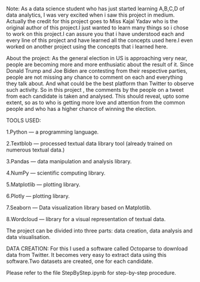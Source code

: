 Note: As a data science student who has just started learning A,B,C,D of data analytics, I was very excited when i saw this project in medium. Actually the credit for this project goes to Miss Kajal Yadav who is the original author of this project.I just wanted to learn many things so i chose to work on this project.I can assure you that i have understood each and every line of this project and have learned all the concepts used here.I even worked on another project using the concepts that i learned here.

About the project:
As the general election in US is approaching very near, people are becoming more and more enthusiatic about the result of it. Since Donald Trump and Joe Biden are contesting from their respective parties, people are not missing any chance to comment on each and everything they talk about. And what could be the best platform than Twitter to observe such activity. So in this project , the comments by the people on a tweet from each candidate is taken and analysed. This should reveal, upto some extent, so as to who is getting more love and attention from the common people and who has a higher chance of winning the election.

TOOLS USED:

1.Python — a programming language.

2.Textblob — processed textual data library tool (already trained on numerous textual data.)

3.Pandas — data manipulation and analysis library.

4.NumPy — scientific computing library.

5.Matplotlib — plotting library.

6.Plotly — plotting library.

7.Seaborn — Data visualization library based on Matplotlib.

8.Wordcloud — library for a visual representation of textual data.

The project can be divided into three parts: data creation, data analysis and data visualisation.

DATA CREATION:
For this I used a software called Octoparse to download data from Twitter. It becomes very easy to extract data using this software.Two datasets are created, one for each candidate.

Please refer to the file StepByStep.ipynb for step-by-step procedure.


